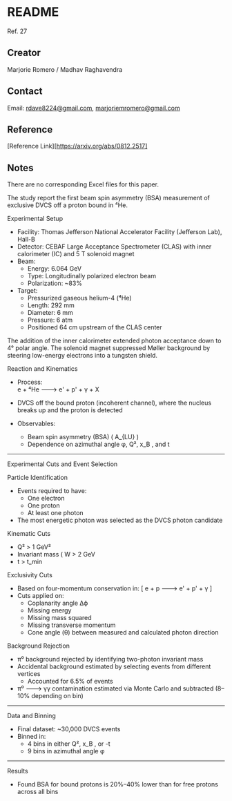 # README

Ref. 27

## Creator

Marjorie Romero / Madhav Raghavendra

## Contact

Email: [rdave8224@gmail.com](rdave8224@gmail.com), [marjoriemromero@gmail.com](marjoriemromero@gmail.com)

## Reference

\[Reference Link\]\[https://arxiv.org/abs/0812.2517]

## Notes

There are no corresponding Excel files for this paper.

The study report the first beam spin asymmetry (BSA) measurement of exclusive DVCS off a proton bound in ⁴He.

Experimental Setup

- Facility: Thomas Jefferson National Accelerator Facility (Jefferson Lab), Hall-B  
- Detector: CEBAF Large Acceptance Spectrometer (CLAS) with inner calorimeter (IC) and 5 T solenoid magnet
- Beam:
  - Energy: 6.064 GeV
  - Type: Longitudinally polarized electron beam
  - Polarization: ~83%
- Target:
  - Pressurized gaseous helium-4 (⁴He)
  - Length: 292 mm
  - Diameter: 6 mm
  - Pressure: 6 atm
  - Positioned 64 cm upstream of the CLAS center

The addition of the inner calorimeter extended photon acceptance down to 4° polar angle. The solenoid magnet suppressed Møller background by steering low-energy electrons into a tungsten shield.


Reaction and Kinematics

- Process:  
   e + ⁴He ---> e' + p' + γ + X 

- DVCS off the bound proton (incoherent channel), where the nucleus breaks up and the proton is detected
- Observables:  
  - Beam spin asymmetry (BSA) \( A_{LU} \)
  - Dependence on azimuthal angle φ, Q², x_B , and t 

---

Experimental Cuts and Event Selection

Particle Identification

- Events required to have:
  - One electron
  - One proton
  - At least one photon
- The most energetic photon was selected as the DVCS photon candidate

Kinematic Cuts

- Q² > 1 GeV²
- Invariant mass \( W > 2 GeV
- t > t_min

Exclusivity Cuts

- Based on four-momentum conservation in:
  \[
  e + p ---> e' + p' + γ
  \]
- Cuts applied on:
  - Coplanarity angle Δϕ
  - Missing energy
  - Missing mass squared
  - Missing transverse momentum
  - Cone angle (θ) between measured and calculated photon direction

Background Rejection

- π⁰ background rejected by identifying two-photon invariant mass
- Accidental background estimated by selecting events from different vertices
  - Accounted for 6.5% of events
- π⁰ ---> γγ contamination estimated via Monte Carlo and subtracted (8–10% depending on bin)

---

Data and Binning

- Final dataset: ~30,000 DVCS events
- Binned in:
  - 4 bins in either Q², x_B , or -t
  - 9 bins in azimuthal angle φ

---

Results
- Found BSA for bound protons is 20%–40% lower than for free protons across all bins
